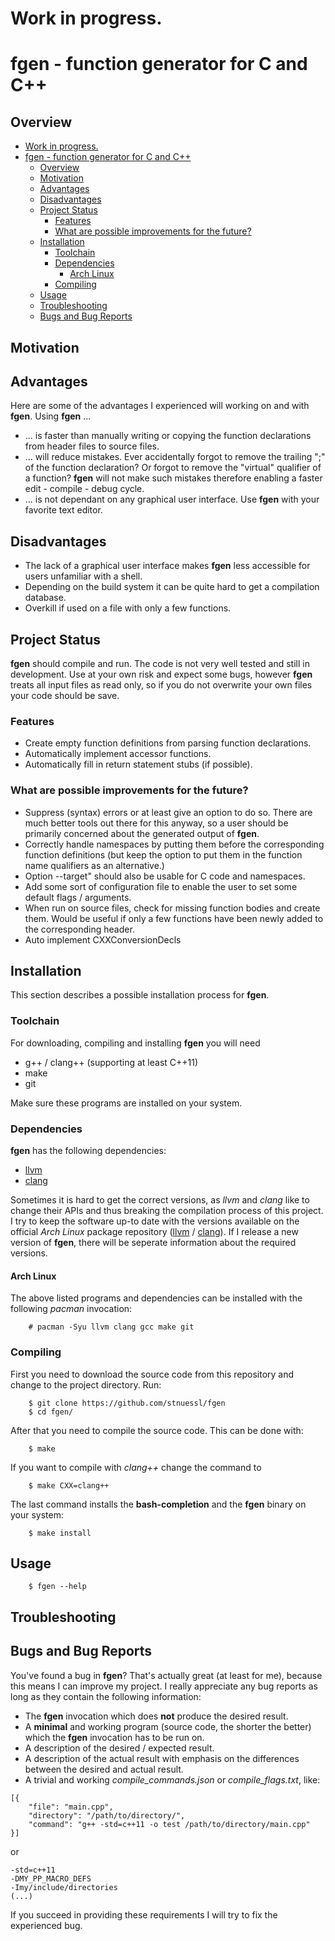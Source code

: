 # Work in progress.

# fgen - function generator for C and C++

## Overview
* [Work in progress.](README.md#work-in-progress)
* [fgen - function generator for C and C++](README.md#fgen---function-generator-for-c-and-c)
    * [Overview](README.md#overview)
    * [Motivation](README.md#motivation)
    * [Advantages](README.md#advantages)
    * [Disadvantages](README.md#disadvantages)
    * [Project Status](README.md#project-status)
        * [Features](README.md#features)
        * [What are possible improvements for the future?](README.md#what-are-possible-improvements-for-the-future)
    * [Installation](README.md#installation)
        * [Toolchain](README.md#toolchain)
        * [Dependencies](README.md#dependencies)
            * [Arch Linux](README.md#arch-linux)
        * [Compiling](README.md#compiling)
    * [Usage](README.md#usage)
    * [Troubleshooting](README.md#troubleshooting)
    * [Bugs and Bug Reports](README.md#bugs-and-bug-reports)


## Motivation

## Advantages

Here are some of the advantages I experienced will working on and with __fgen__.
Using __fgen__ ...

* ... is faster than manually writing or copying the function 
declarations from header files to source files.
* ... will reduce mistakes. Ever accidentally forgot to remove the trailing 
";" of the function declaration? Or forgot to remove the "virtual" qualifier
of a function? __fgen__ will not  make such mistakes therefore enabling a 
faster edit - compile - debug cycle.
* ... is not dependant on any graphical user interface. Use __fgen__ with your
favorite text editor.

## Disadvantages

* The lack of a graphical user interface makes __fgen__ less accessible
for users unfamiliar with a shell.
* Depending on the build system it can be quite hard to get a 
compilation database.
* Overkill if used on a file with only a few functions.

## Project Status

__fgen__ should compile and run. The code is not very well tested and still in
development. Use at your own risk and expect some bugs, however __fgen__ treats
all input files as read only, so if you do not overwrite your own files
your code should be save.

### Features

* Create empty function definitions from parsing function declarations.
* Automatically implement accessor functions.
* Automatically fill in return statement stubs (if possible).

### What are possible improvements for the future?

* Suppress (syntax) errors or at least give an option to do so. 
There are much better tools out there for this anyway, so a user should be 
primarily concerned about the generated output of __fgen__.
* Correctly handle namespaces by putting them before the corresponding 
function definitions (but keep the option to put them in the function name 
qualifiers as an alternative.)
* Option --target" should also be usable for C code and namespaces.
* Add some sort of configuration file to enable the user to set some default
flags / arguments.
* When run on source files, check for missing function bodies and create them.
Would be useful if only a few functions have been newly added to the 
corresponding header.
* Auto implement CXXConversionDecls

## Installation

This section describes a possible installation process for __fgen__. 

### Toolchain

For downloading, compiling and installing __fgen__ you will need

* g++ / clang++ (supporting at least C++11)
* make
* git

Make sure these programs are installed on your system.

### Dependencies

__fgen__ has the following dependencies:

* [llvm](http://llvm.org/)
* [clang](http://clang.llvm.org/)

Sometimes it is hard to get the correct versions, as _llvm_ and _clang_
like to change their APIs and thus breaking the compilation process of this
project. I try to keep the software up-to date with the versions available on 
the official _Arch Linux_ package repository 
([llvm](https://www.archlinux.org/packages/extra/x86_64/llvm/) / 
[clang](https://www.archlinux.org/packages/extra/x86_64/clang/)).
If I release a new version of __fgen__, there will be seperate information
about the required versions.

#### Arch Linux

The above listed programs and dependencies can be installed with the 
following _pacman_ invocation:

```
    # pacman -Syu llvm clang gcc make git
```

### Compiling

First you need to download the source code from this repository and 
change to the project directory. Run:
```
    $ git clone https://github.com/stnuessl/fgen
    $ cd fgen/
```
After that you need to compile the source code. This can be done with:
```
    $ make
```
If you want to compile with _clang++_ change the command to
```
    $ make CXX=clang++
```

The last command installs the __bash-completion__ and the __fgen__ binary on your
system:
```
    $ make install
```

## Usage

```
    $ fgen --help
```

## Troubleshooting
    
## Bugs and Bug Reports

You've found a bug in __fgen__? That's actually great (at least for me), 
because this means I can improve my project.
I really appreciate any bug reports as long as they contain the following 
information:

* The __fgen__ invocation which does __not__ produce the desired result.
* A __minimal__ and working program (source code, the shorter the better) 
which the __fgen__ invocation has to be run on.
* A description of the desired / expected result.
* A description of the actual result with emphasis on the differences between
the desired and actual result.
* A trivial and working _compile_commands.json_ or _compile_flags.txt_, like:
```
[{
    "file": "main.cpp",
    "directory": "/path/to/directory/",
    "command": "g++ -std=c++11 -o test /path/to/directory/main.cpp"
}]
```
or
```
-std=c++11
-DMY_PP_MACRO_DEFS
-Imy/include/directories
(...)
```

If you succeed in providing these requirements I will try to fix the 
experienced bug.
